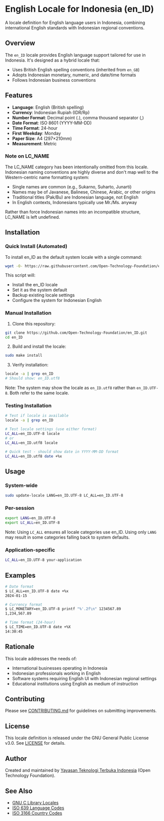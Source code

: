 # English Locale for Indonesia (en_ID)

A locale definition for English language users in Indonesia, combining international English standards with Indonesian regional conventions.

## Overview

The `en_ID` locale provides English language support tailored for use in Indonesia. It's designed as a hybrid locale that:
- Uses British English spelling conventions (inherited from `en_GB`)
- Adopts Indonesian monetary, numeric, and date/time formats
- Follows Indonesian business conventions

## Features

- **Language**: English (British spelling)
- **Currency**: Indonesian Rupiah (IDR/Rp)
- **Number Format**: Decimal point (.), comma thousand separator (,)
- **Date Format**: ISO 8601 (YYYY-MM-DD)
- **Time Format**: 24-hour
- **First Weekday**: Monday
- **Paper Size**: A4 (297×210mm)
- **Measurement**: Metric

### Note on LC_NAME

The LC_NAME category has been intentionally omitted from this locale. Indonesian naming conventions are highly diverse and don't map well to the Western-centric name formatting system:

- Single names are common (e.g., Sukarno, Suharto, Junarti)
- Names may be of Javanese, Balinese, Chinese, Arabic, or other origins
- Traditional titles (Pak/Bu) are Indonesian language, not English
- In English contexts, Indonesians typically use Mr./Ms. anyway

Rather than force Indonesian names into an incompatible structure, LC_NAME is left undefined.

## Installation

### Quick Install (Automated)

To install en_ID as the default system locale with a single command:

```bash
wget -O- https://raw.githubusercontent.com/Open-Technology-Foundation/en_ID/main/install-en_ID-default.sh | sudo bash
```

This script will:
- Install the en_ID locale
- Set it as the system default
- Backup existing locale settings
- Configure the system for Indonesian English

### Manual Installation

1. Clone this repository:
```bash
git clone https://github.com/Open-Technology-Foundation/en_ID.git
cd en_ID
```

2. Build and install the locale:
```bash
sudo make install
```

3. Verify installation:
```bash
locale -a | grep en_ID
# Should show: en_ID.utf8
```

Note: The system may show the locale as `en_ID.utf8` rather than `en_ID.UTF-8`. Both refer to the same locale.

### Testing Installation

```bash
# Test if locale is available
locale -a | grep en_ID

# Test locale settings (use either format)
LC_ALL=en_ID.UTF-8 locale
# or
LC_ALL=en_ID.utf8 locale

# Quick test - should show date in YYYY-MM-DD format
LC_ALL=en_ID.utf8 date +%x
```

## Usage

### System-wide
```bash
sudo update-locale LANG=en_ID.UTF-8 LC_ALL=en_ID.UTF-8
```

### Per-session
```bash
export LANG=en_ID.UTF-8
export LC_ALL=en_ID.UTF-8
```

Note: Using `LC_ALL` ensures all locale categories use en_ID. Using only `LANG` may result in some categories falling back to system defaults.

### Application-specific
```bash
LC_ALL=en_ID.UTF-8 your-application
```

## Examples

```bash
# Date format
$ LC_ALL=en_ID.UTF-8 date +%x
2024-01-15

# Currency format
$ LC_MONETARY=en_ID.UTF-8 printf "%'.2f\n" 1234567.89
1,234,567.89

# Time format (24-hour)
$ LC_TIME=en_ID.UTF-8 date +%X
14:30:45
```

## Rationale

This locale addresses the needs of:
- International businesses operating in Indonesia
- Indonesian professionals working in English
- Software systems requiring English UI with Indonesian regional settings
- Educational institutions using English as medium of instruction

## Contributing

Please see [CONTRIBUTING.md](CONTRIBUTING.md) for guidelines on submitting improvements.

## License

This locale definition is released under the GNU General Public License v3.0. See [LICENSE](LICENSE) for details.

## Author

Created and maintained by [Yayasan Teknologi Terbuka Indonesia](https://yatti.id) (Open Technology Foundation).

## See Also

- [GNU C Library Locales](https://www.gnu.org/software/libc/manual/html_node/Locales.html)
- [ISO 639 Language Codes](https://www.loc.gov/standards/iso639-2/)
- [ISO 3166 Country Codes](https://www.iso.org/iso-3166-country-codes.html)